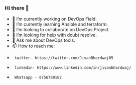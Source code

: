 ### Hi there 👋
- 🔭 I’m currently working on DevOps Field.
- 🌱 I’m currently learning Ansible and terraform.
- 👯 I’m looking to collaborate on DevOps Project.
- 🤔 I’m looking for help with doubt resolve.
- 💬 Ask me about DevOps tools.
- 📫 How to reach me: 
-      twitter- https://twitter.com/JivanBhardwaj05
-      linkedin- https://www.linkedin.com/in/jivanbhardwaj/
-      Whatsapp - 8756780182

<!--
**jivanbhardwaj/jivanbhardwaj** is a ✨ _special_ ✨ repository because its `README.md` (this file) appears on your GitHub profile.

Here are some ideas to get you started:

- 🔭 I’m currently working on ...
- 🌱 I’m currently learning ...
- 👯 I’m looking to collaborate on ...
- 🤔 I’m looking for help with ...
- 💬 Ask me about ...
- 📫 How to reach me: ...
- 😄 Pronouns: ...
- ⚡ Fun fact: ...
-->
